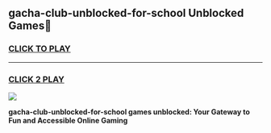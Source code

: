 
## gacha-club-unblocked-for-school Unblocked Games👋
<h3>
<a href="https://news.freeplayer.one?title=gacha-club-unblocked-for-school&ref=16F">CLICK TO PLAY</a></h3>
<hr>

<h3>
<a href="https://news.freeplayer.one?title=gacha-club-unblocked-for-school&ref=16F">CLICK 2 PLAY</a>
  
</h3>

<a href="https://news.freeplayer.one?title=gacha-club-unblocked-for-school&ref=16F/"><img src="https://clearcache.store/games.png"></a>


**gacha-club-unblocked-for-school games unblocked: Your Gateway to Fun and Accessible Online Gaming**
